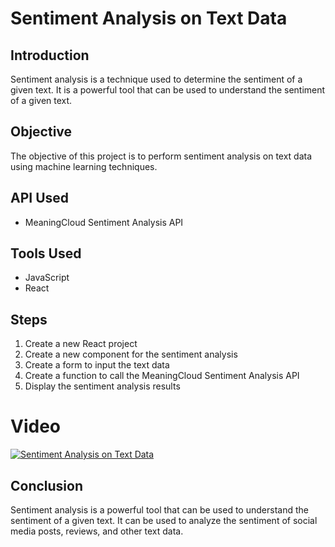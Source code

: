 # Sentiment Analysis on Text Data

## Introduction
Sentiment analysis is a technique used to determine the sentiment of a given text. It is a powerful tool that can be used to understand the sentiment of a given text.

## Objective
The objective of this project is to perform sentiment analysis on text data using machine learning techniques.

## API Used
- MeaningCloud Sentiment Analysis API

## Tools Used
- JavaScript
- React

## Steps
1. Create a new React project
2. Create a new component for the sentiment analysis
3. Create a form to input the text data
4. Create a function to call the MeaningCloud Sentiment Analysis API
5. Display the sentiment analysis results

# Video
[![Sentiment Analysis on Text Data](http://img.youtube.com/vi/VIDEO_ID/0.jpg)](https://youtu.be/hhPf_eLhPgM "Sentiment Analysis on Text Data")

## Conclusion
Sentiment analysis is a powerful tool that can be used to understand the sentiment of a given text. It can be used to analyze the sentiment of social media posts, reviews, and other text data.